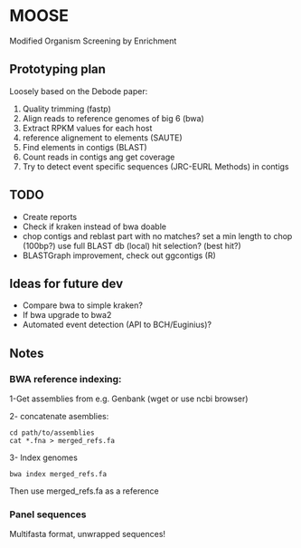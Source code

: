 # MOOSE
Modified Organism Screening by Enrichment

## Prototyping plan

Loosely based on the Debode paper:

1. Quality trimming (fastp)
2. Align reads to reference genomes of big 6 (bwa)
3. Extract RPKM values for each host
4. reference alignement to elements (SAUTE)
5. Find elements in contigs (BLAST)
6. Count reads in contigs ang get coverage
7. Try to detect event specific sequences (JRC-EURL Methods) in contigs

## TODO

- Create reports
- Check if kraken instead of bwa doable
- chop contigs and reblast part with no matches? 
	set a min length to chop (100bp?)
	use full BLAST db (local)
	hit selection? (best hit?)
- BLASTGraph improvement, check out ggcontigs (R)

## Ideas for future dev

- Compare bwa to simple kraken?
- If bwa upgrade to bwa2
- Automated event detection (API to BCH/Euginius)?

## Notes

### BWA reference indexing:

1-Get assemblies from e.g. Genbank (wget or use ncbi browser)

2- concatenate asemblies:

```
cd path/to/assemblies
cat *.fna > merged_refs.fa
```

3- Index genomes

```
bwa index merged_refs.fa
```

Then use merged_refs.fa as a reference

### Panel sequences
Multifasta format, unwrapped sequences!
